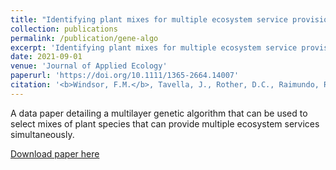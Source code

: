 ```yaml
---
title: "Identifying plant mixes for multiple ecosystem service provision in agricultural systems using ecological networks"
collection: publications
permalink: /publication/gene-algo
excerpt: 'Identifying plant mixes for multiple ecosystem service provision in agricultural systems using ecological networks'
date: 2021-09-01
venue: 'Journal of Applied Ecology'
paperurl: 'https://doi.org/10.1111/1365-2664.14007'
citation: '<b>Windsor, F.M.</b>, Tavella, J., Rother, D.C., Raimundo, R.L.G., Devoto, M., Guimarães Jr., P.R. & Evans, D.M. (2021). Identifying plant mixes for multiple ecosystem service provision in agricultural systems using ecological networks. <i>Journal of Applied Ecology</i>. 58(12), 2770-2782.'
---
```

A data paper detailing a multilayer genetic algorithm that can be used to select mixes of plant species that can provide multiple ecosystem services simultaneously.

[Download paper here](https://doi.org/10.1111/1365-2664.14007)
